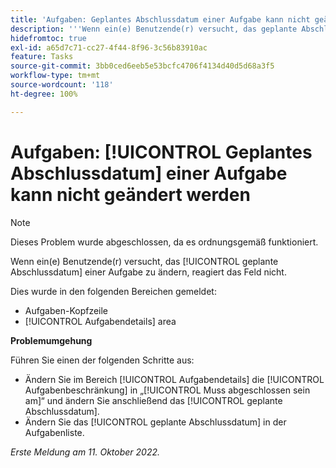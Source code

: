 ```yaml
---
title: 'Aufgaben: Geplantes Abschlussdatum einer Aufgabe kann nicht geändert werden'
description: '''Wenn ein(e) Benutzende(r) versucht, das geplante Abschlussdatum einer Aufgabe zu ändern, reagiert das Feld nicht. „'
hidefromtoc: true
exl-id: a65d7c71-cc27-4f44-8f96-3c56b83910ac
feature: Tasks
source-git-commit: 3bb0ced6eeb5e53bcfc4706f4134d40d5d68a3f5
workflow-type: tm+mt
source-wordcount: '118'
ht-degree: 100%

---
```


# Aufgaben: [!UICONTROL Geplantes Abschlussdatum] einer Aufgabe kann nicht geändert werden

>[!NOTE]
>
>Dieses Problem wurde abgeschlossen, da es ordnungsgemäß funktioniert.

Wenn ein(e) Benutzende(r) versucht, das [!UICONTROL geplante Abschlussdatum] einer Aufgabe zu ändern, reagiert das Feld nicht.

Dies wurde in den folgenden Bereichen gemeldet:

* Aufgaben-Kopfzeile
* [!UICONTROL Aufgabendetails] area

**Problemumgehung**

Führen Sie einen der folgenden Schritte aus:

* Ändern Sie im Bereich [!UICONTROL Aufgabendetails] die [!UICONTROL Aufgabenbeschränkung] in „[!UICONTROL Muss abgeschlossen sein am]“ und ändern Sie anschließend das [!UICONTROL geplante Abschlussdatum].
* Ändern Sie das [!UICONTROL geplante Abschlussdatum] in der Aufgabenliste.

_Erste Meldung am 11. Oktober 2022._
